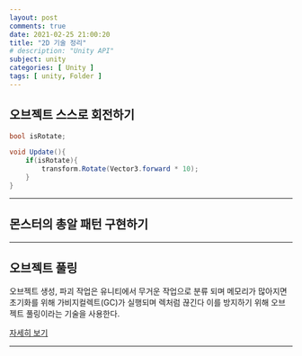 ```yaml
---
layout: post
comments: true
date: 2021-02-25 21:00:20
title: "2D 기술 정리"
# description: "Unity API"
subject: unity
categories: [ Unity ]
tags: [ unity, Folder ]
---
```


## 오브젝트 스스로 회전하기

```c#
bool isRotate;

void Update(){
    if(isRotate){
        transform.Rotate(Vector3.forward * 10);
    }
}
```
---

## 몬스터의 총알 패턴 구현하기


---

## 오브젝트 풀링

오브젝트 생성, 파괴 작업은 유니티에서 무거운 작업으로 분류 되며 메모리가 많아지면 초기화를 위해 가비지컬렉트(GC)가 실행되며 렉처럼 끊긴다 이를 방지하기 위해 오브젝트 풀링이라는 기술을 사용한다.

[자세히 보기](https://keemeesuu.github.io/objectPooling/)

---